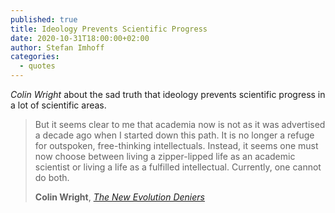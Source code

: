 ```yaml
---
published: true
title: Ideology Prevents Scientific Progress
date: 2020-10-31T18:00:00+02:00
author: Stefan Imhoff
categories:
  - quotes
---
```


_Colin Wright_ about the sad truth that ideology prevents scientific progress in a lot of scientific areas.

> But it seems clear to me that academia now is not as it was advertised a decade ago when I started down this path. It is no longer a refuge for outspoken, free-thinking intellectuals. Instead, it seems one must now choose between living a zipper-lipped life as an academic scientist or living a life as a fulfilled intellectual. Currently, one cannot do both.
>
> **Colin Wright**, _[The New Evolution Deniers](https://quillette.com/2018/11/30/the-new-evolution-deniers/)_
